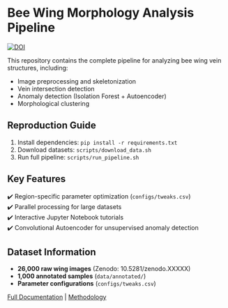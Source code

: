 # Bee Wing Morphology Analysis Pipeline

[![DOI](https://zenodo.org/badge/DOI/10.5281/zenodo.7244070.svg)](https://zenodo.org/records/7244070)

This repository contains the complete pipeline for analyzing bee wing vein structures, including:
- Image preprocessing and skeletonization
- Vein intersection detection
- Anomaly detection (Isolation Forest + Autoencoder)
- Morphological clustering

## Reproduction Guide
1. Install dependencies: `pip install -r requirements.txt`
2. Download datasets: `scripts/download_data.sh`
3. Run full pipeline: `scripts/run_pipeline.sh`

## Key Features
✔️ Region-specific parameter optimization (`configs/tweaks.csv`)  
✔️ Parallel processing for large datasets  
✔️ Interactive Jupyter Notebook tutorials  
✔️ Convolutional Autoencoder for unsupervised anomaly detection

## Dataset Information
- **26,000 raw wing images** (Zenodo: 10.5281/zenodo.XXXXX)
- **1,000 annotated samples** (`data/annotated/`)
- **Parameter configurations** (`configs/tweaks.csv`)

[Full Documentation](docs/reproduction-guide.md) | [Methodology](docs/methodology.md)
